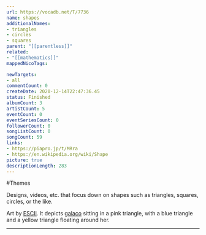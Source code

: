 ```yaml
---
url: https://vocadb.net/T/7736
name: shapes
additionalNames: 
- triangles
- circles
- squares
parent: "[[parentless]]"
related:
- "[[mathematics]]"
mappedNicoTags:

newTargets:
- all
commentCount: 0
createDate: 2020-12-14T22:47:36.45
status: Finished
albumCount: 3
artistCount: 5
eventCount: 0
eventSeriesCount: 0
followerCount: 0
songListCount: 0
songCount: 59
links: 
- https://piapro.jp/t/MRra
- https://en.wikipedia.org/wiki/Shape
picture: true
descriptionLength: 283
---
```


#Themes

Designs, videos, etc. that focus down on shapes such as triangles, squares, circles, or the like.

Art by [ESCII](https://vocadb.net/Ar/17199). It depicts [galaco](https://vocadb.net/Ar/1777) sitting in a pink triangle, with a blue triangle and a yellow triangle floating around her.

---

